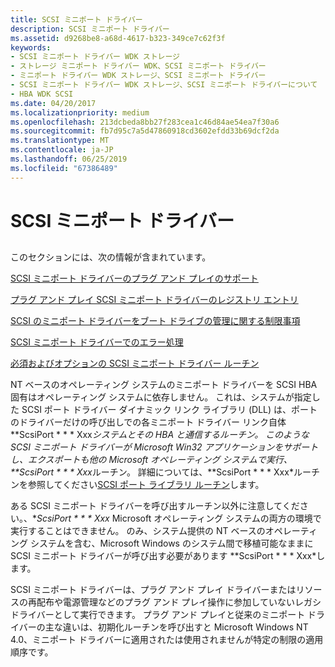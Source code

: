 ```yaml
---
title: SCSI ミニポート ドライバー
description: SCSI ミニポート ドライバー
ms.assetid: d9268be8-a68d-4617-b323-349ce7c62f3f
keywords:
- SCSI ミニポート ドライバー WDK ストレージ
- ストレージ ミニポート ドライバー WDK、SCSI ミニポート ドライバー
- ミニポート ドライバー WDK ストレージ、SCSI ミニポート ドライバー
- SCSI ミニポート ドライバー WDK ストレージ、SCSI ミニポート ドライバーについて
- HBA WDK SCSI
ms.date: 04/20/2017
ms.localizationpriority: medium
ms.openlocfilehash: 213dcbeda8bb27f283cea1c46d84ae54ea7f30a6
ms.sourcegitcommit: fb7d95c7a5d47860918cd3602efdd33b69dcf2da
ms.translationtype: MT
ms.contentlocale: ja-JP
ms.lasthandoff: 06/25/2019
ms.locfileid: "67386489"
---
```

# <a name="scsi-miniport-drivers"></a>SCSI ミニポート ドライバー


## <span id="ddk_scsi_miniport_drivers_kg"></span><span id="DDK_SCSI_MINIPORT_DRIVERS_KG"></span>


このセクションには、次の情報が含まれています。

[SCSI ミニポート ドライバーのプラグ アンド プレイのサポート](supporting-plug-and-play-in-a-scsi-miniport-driver.md)

[プラグ アンド プレイ SCSI ミニポート ドライバーのレジストリ エントリ](registry-entries-for-plug-and-play-scsi-miniport-drivers.md)

[SCSI のミニポート ドライバーをブート ドライブの管理に関する制限事項](restrictions-on-scsi-miniport-drivers-that-manage-the-boot-drive.md)

[SCSI ミニポート ドライバーでのエラー処理](error-handling-in-scsi-miniport-drivers.md)

[必須およびオプションの SCSI ミニポート ドライバー ルーチン](required-and-optional-scsi-miniport-driver-routines.md)

NT ベースのオペレーティング システムのミニポート ドライバーを SCSI HBA 固有はオペレーティング システムに依存しません。 これは、システムが指定した SCSI ポート ドライバー ダイナミック リンク ライブラリ (DLL) は、ポートのドライバーだけの呼び出しでの各ミニポート ドライバー リンク自体 **ScsiPort * * * Xxx*システムとその HBA と通信するルーチン。 このような SCSI ミニポート ドライバーが Microsoft Win32 アプリケーションをサポートし、エクスポートも他の Microsoft オペレーティング システムで実行、**ScsiPort * * * Xxx*ルーチン。 詳細については、**ScsiPort * * * Xxx*ルーチンを参照してください[SCSI ポート ライブラリ ルーチン](https://docs.microsoft.com/windows-hardware/drivers/ddi/content/index)します。

ある SCSI ミニポート ドライバーを呼び出すルーチン以外に注意してください。、**ScsiPort * * * Xxx* Microsoft オペレーティング システムの両方の環境で実行することはできません。 のみ、システム提供の NT ベースのオペレーティング システムを含む、Microsoft Windows のシステム間で移植可能なままに SCSI ミニポート ドライバーが呼び出す必要があります **ScsiPort * * * Xxx*します。

SCSI ミニポート ドライバーは、プラグ アンド プレイ ドライバーまたはリソースの再配布や電源管理などのプラグ アンド プレイ操作に参加していないレガシ ドライバーとして実行できます。 プラグ アンド プレイと従来のミニポート ドライバーの主な違いは、初期化ルーチンを呼び出すと Microsoft Windows NT 4.0、ミニポート ドライバーに適用されたは使用されませんが特定の制限の適用順序です。

 

 




